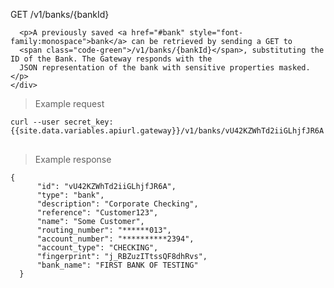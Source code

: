<div class="method-area">
  <div class="method-copy">
    <div class="method-copy-padding">
      <p><span class="api-operation">GET</span> <span class="code-green">/v1/banks/{bankId}</span></p>

      <p>A previously saved <a href="#bank" style="font-family:monospace">bank</a> can be retrieved by sending a GET to
      <span class="code-green">/v1/banks/{bankId}</span>, substituting the ID of the Bank. The Gateway responds with the
      JSON representation of the bank with sensitive properties masked.</p>
    </div>
  </div>

  <blockquote>Example request</blockquote>
  <pre><code>curl --user secret_key: {{site.data.variables.apiurl.gateway}}/v1/banks/vU42KZWhTd2iiGLhjfJR6A</code>
  </pre>

  <blockquote>Example response</blockquote>
  <pre><code>{
      "id": "vU42KZWhTd2iiGLhjfJR6A",
      "type": "bank",
      "description": "Corporate Checking",
      "reference": "Customer123",
      "name": "Some Customer",
      "routing_number": "******013",
      "account_number": "**********2394",
      "account_type": "CHECKING",
      "fingerprint": "j_RBZuzITtssQF8dhRvs",
      "bank_name": "FIRST BANK OF TESTING"
  }</code>
  </pre>
</div>
